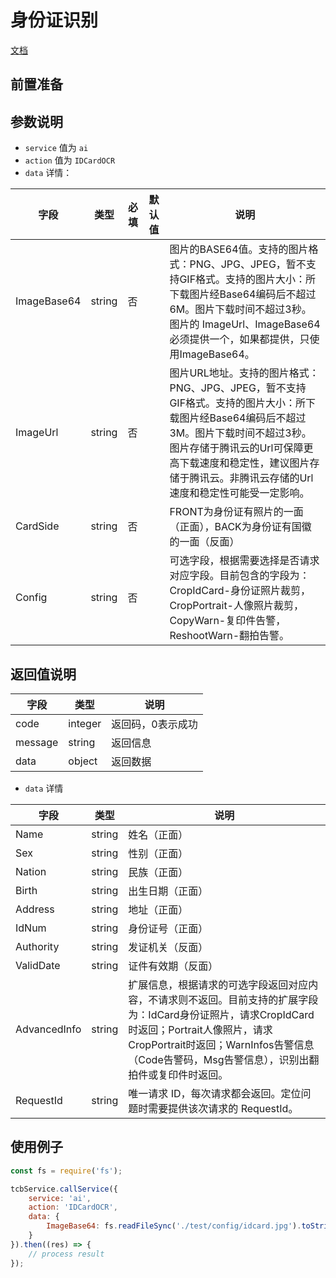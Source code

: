 # 身份证识别

[文档](https://cloud.tencent.com/document/api/866/33524)

## 前置准备

## 参数说明

* `service` 值为 `ai`
* `action` 值为 `IDCardOCR`
* `data` 详情：

| 字段 | 类型 | 必填 | 默认值 | 说明
| --- | --- | --- | --- | ---
| ImageBase64 | string | 否 | | 图片的BASE64值。支持的图片格式：PNG、JPG、JPEG，暂不支持GIF格式。支持的图片大小：所下载图片经Base64编码后不超过6M。图片下载时间不超过3秒。图片的 ImageUrl、ImageBase64必须提供一个，如果都提供，只使用ImageBase64。
| ImageUrl | string | 否 | | 图片URL地址。支持的图片格式：PNG、JPG、JPEG，暂不支持GIF格式。支持的图片大小：所下载图片经Base64编码后不超过3M。图片下载时间不超过3秒。图片存储于腾讯云的Url可保障更高下载速度和稳定性，建议图片存储于腾讯云。非腾讯云存储的Url速度和稳定性可能受一定影响。
| CardSide | string | 否 | | FRONT为身份证有照片的一面（正面），BACK为身份证有国徽的一面（反面）
| Config | string | 否 | | 可选字段，根据需要选择是否请求对应字段。目前包含的字段为：CropIdCard-身份证照片裁剪，CropPortrait-人像照片裁剪，CopyWarn-复印件告警，ReshootWarn-翻拍告警。

## 返回值说明

 字段 | 类型 | 说明
| --- | --- | ---
| code | integer | 返回码，0表示成功
| message | string | 返回信息
| data | object | 返回数据

* `data` 详情

 字段 | 类型 | 说明
| --- | --- | ---
| Name | string | 姓名（正面）
| Sex | string | 性别（正面）
| Nation | string | 民族（正面）
| Birth | string | 出生日期（正面）
| Address | string | 地址（正面）
| IdNum | string | 身份证号（正面）
| Authority | string | 发证机关（反面）
| ValidDate | string | 证件有效期（反面）
| AdvancedInfo | string | 扩展信息，根据请求的可选字段返回对应内容，不请求则不返回。目前支持的扩展字段为：IdCard身份证照片，请求CropIdCard时返回；Portrait人像照片，请求CropPortrait时返回；WarnInfos告警信息（Code告警码，Msg告警信息），识别出翻拍件或复印件时返回。
| RequestId | string | 唯一请求 ID，每次请求都会返回。定位问题时需要提供该次请求的 RequestId。


## 使用例子

```js
const fs = require('fs');

tcbService.callService({
    service: 'ai',
    action: 'IDCardOCR',
    data: {
        ImageBase64: fs.readFileSync('./test/config/idcard.jpg').toString('base64')
    }
}).then((res) => {
    // process result
});
```
